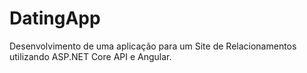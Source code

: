 # DatingApp
Desenvolvimento de uma aplicação para um Site de Relacionamentos utilizando ASP.NET Core API e Angular.
